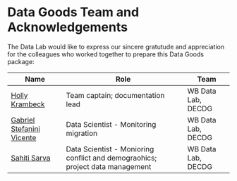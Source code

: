 # Data Goods Team and Acknowledgements

The Data Lab would like to express our sincere gratutude and appreciation for the colleagues who worked together to prepare this Data Goods package:

| **Name**                                                   | **Role**                                                                        | **Team**           |
| ---------------------------------------------------------- | ------------------------------------------------------------------------------- | ------------------ |
| [Holly Krambeck](mailto:hkrambeck@worldbank.org)           | Team captain; documentation lead                                                | WB Data Lab, DECDG |
| [Gabriel Stefanini Vicente](mailto:gvicente@worldbank.org) | Data Scientist - Monitoring migration                                           | WB Data Lab, DECDG |
| [Sahiti Sarva](mailto:ssarva@worldbank.org)                | Data Scientist - Monioring conflict and demograohics; project data   management | WB Data Lab, DECDG |


